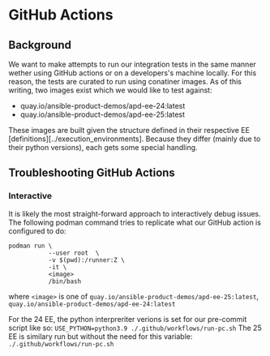 # GitHub Actions
## Background
We want to make attempts to run our integration tests in the same manner wether using GitHub actions or on a developers's machine locally. For this reason, the tests are curated to run using conatiner images. As of this writing, two images exist which we would like to test against:
  - quay.io/ansible-product-demos/apd-ee-24:latest
  - quay.io/ansible-product-demos/apd-ee-25:latest

These images are built given the structure defined in their respective EE [definitions][../execution_environments]. Because they differ (mainly due to their python versions), each gets some special handling.

## Troubleshooting GitHub Actions

### Interactive
It is likely the most straight-forward approach to interactively debug issues. The following podman command tries to replicate what our GitHub action is configured to do:
```
podman run \
           --user root  \
           -v $(pwd):/runner:Z \
           -it \
           <image>
           /bin/bash
```

where `<image>` is one of `quay.io/ansible-product-demos/apd-ee-25:latest`, `quay.io/ansible-product-demos/apd-ee-24:latest`  

For the 24 EE, the python interpreriter verions is set for our pre-commit script like so: `USE_PYTHON=python3.9 ./.github/workflows/run-pc.sh`
The 25 EE is similary run but without the need for this variable: `./.github/workflows/run-pc.sh`
